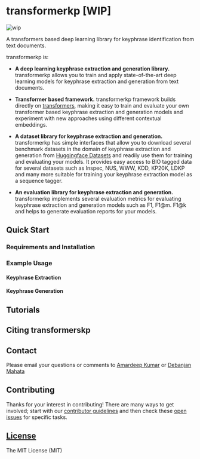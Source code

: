 # transformerkp [WIP]


![wip](https://i.gifer.com/origin/82/82a1ed531e333926a8ca2a00c277e0d1.gif)

A transformers based deep learning library for keyphrase identification from text documents.

transformerkp is:

* **A deep learning keyphrase extraction and generation library.** transformerkp allows you to train and apply state-of-the-art 
  deep learning models for keyphrase extraction and generation from text documents.

* **Transformer based framework.** transformerkp framework builds directly on [transformers](https://github.com/huggingface/transformers), 
  making it easy to train and evaluate your own transformer based keyphrase extraction and generation models and experiment with 
  new approaches using different contextual embeddings.

* **A dataset library for keyphrase extraction and generation.** transformerkp has simple interfaces that allow you 
  to download several benchmark datasets in the domain of keyphrase extraction and generation from 
  [Huggingface Datasets](https://huggingface.co/docs/datasets/index) and readily use them for training and evaluating
  your models. It provides easy access to BIO tagged data for several datasets such as Inspec, NUS, 
  WWW, KDD, KP20K, LDKP and many more suitable for training your keyphrase extraction model as a sequence tagger.

* **An evaluation library for keyphrase extraction and generation.** transformerkp implements several evaluation metrics 
  for evaluating keyphrase extraction and generation models such as F1, F1@m. F1@k and helps to generate evaluation 
  reports for your models.
  

<!-- ## State-of-the-Art Models

transformerkp ships with state-of-the-art transformer models for the tasks of keyphrase extraction and generation 

* **Keyphrase Extraction**

| Language | Dataset | Model | Performance (F1) | Paper / Model Card
|  ---  | ----------- | ---------------- | ------------- | ------------- |
| | | | | |
| | | | | |
| | | | | |

* **Keyphrase Generation**

| Language | Dataset | Model | Performance (F1@M) | Paper / Model Card
|  ---  | ----------- | ---------------- | ------------- | ------------- |
| | | | | |
| | | | | |
| | | | | | -->
  
## Quick Start

### Requirements and Installation


### Example Usage

#### Keyphrase Extraction

#### Keyphrase Generation

## Tutorials


## Citing transformerskp

## Contact

Please email your questions or comments to [Amardeep Kumar](https://ad6398.github.io) or [Debanjan Mahata](https://sites.google.com/a/ualr.edu/debanjan-mahata/)

## Contributing

Thanks for your interest in contributing! There are many ways to get involved;
start with our [contributor guidelines](CONTRIBUTING.md) and then
check these [open issues](https://github.com/Deep-Learning-for-Keyphrase/transformerkp/issues) for specific tasks.


## [License](/LICENSE)

The MIT License (MIT)

